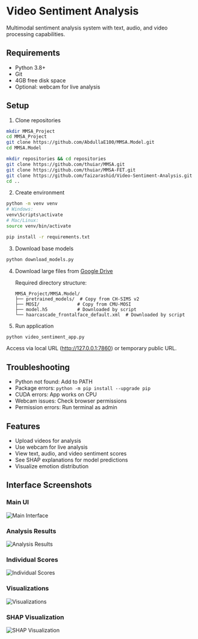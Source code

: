 # Video Sentiment Analysis

Multimodal sentiment analysis system with text, audio, and video processing capabilities.

## Requirements

- Python 3.8+
- Git
- 4GB free disk space
- Optional: webcam for live analysis

## Setup

1. Clone repositories
```bash
mkdir MMSA_Project
cd MMSA_Project
git clone https://github.com/AbdullaE100/MMSA.Model.git
cd MMSA.Model

mkdir repositories && cd repositories
git clone https://github.com/thuiar/MMSA.git
git clone https://github.com/thuiar/MMSA-FET.git
git clone https://github.com/faizarashid/Video-Sentiment-Analysis.git
cd ..
```

2. Create environment
```bash
python -m venv venv
# Windows:
venv\Scripts\activate
# Mac/Linux:
source venv/bin/activate

pip install -r requirements.txt
```

3. Download base models
```bash
python download_models.py
```

4. Download large files from [Google Drive](https://drive.google.com/drive/folders/1A2S4pqCHryGmiqnNSPLv7rEg63WvjCSk)

   Required directory structure:
   ```
   MMSA_Project/MMSA.Model/
   ├── pretrained_models/  # Copy from CH-SIMS v2
   ├── MOSI/              # Copy from CMU-MOSI
   ├── model.h5           # Downloaded by script
   └── haarcascade_frontalface_default.xml  # Downloaded by script
   ```

5. Run application
```bash
python video_sentiment_app.py
```
Access via local URL (http://127.0.0.1:7860) or temporary public URL.

## Troubleshooting

- Python not found: Add to PATH
- Package errors: `python -m pip install --upgrade pip`
- CUDA errors: App works on CPU
- Webcam issues: Check browser permissions
- Permission errors: Run terminal as admin

## Features

- Upload videos for analysis
- Use webcam for live analysis
- View text, audio, and video sentiment scores
- See SHAP explanations for model predictions
- Visualize emotion distribution

## Interface Screenshots

### Main UI
![Main Interface](./imagez/MAINUI.png)

### Analysis Results
![Analysis Results](./imagez/ANALYSIS%20.png)

### Individual Scores
![Individual Scores](./imagez/INDUVIDUAL%20SCORES.png)

### Visualizations
![Visualizations](./imagez/VIS1.png)

### SHAP Visualization
![SHAP Visualization](./imagez/SHAP%20VIS%202.png) 